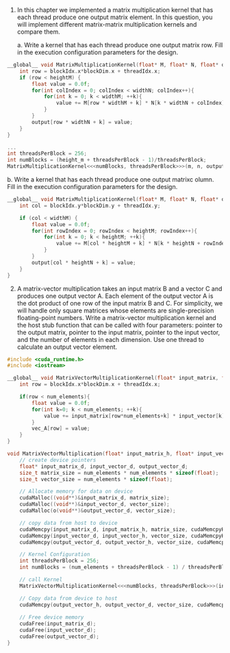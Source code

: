 1. In this chapter we implemented a matrix multiplication kernel that has each thread produce one output matrix element. In this question, you will implement different matrix-matrix multiplication kernels and compare them.

    a. Write a kernel that has each thread produce one output matrix row. Fill in the execution configuration parameters for the design.

```c
__global__ void MatrixMultiplicationKernel(float* M, float* N, float* output, int widthM, int widthN, int heightM) {
    int row = blockIdx.x*blockDim.x + threadIdx.x;
    if (row < heightM) {
        float value = 0.0f;
        for(int colIndex = 0; colIndex < widthN; colIndex++){
            for(int k = 0; k < widthM; ++k){
                value += M[row * widthM + k] * N[k * widthN + colIndex];
            }
        }
        output[row * widthN + k] = value;
    }
}

...
int threadsPerBlock = 256;
int numBlocks = (height_m + threadsPerBlock - 1)/threadsPerBlock;
MatrixMultiplicationKernel<<<numBlocks, threadsPerBlock>>>(m, n, output, width_m, width_n, height_m);
```

b. Write a kernel that has each thread produce one output matrixc olumn. Fill in the execution configuration parameters for the design.

```c
__global__ void MatrixMultiplicationKernel(float* M, float* N, float* output, int widthM, int heightN, int heightM) {
    int col = blockIdx.y*blockDim.y + threadIdx.y;

    if (col < widthM) {
        float value = 0.0f;
        for(int rowIndex = 0; rowIndex < heightM; rowIndex++){
            for(int k = 0; k < heightM; ++k){
                value += M[col * heightM + k] * N[k * heightN + rowIndex];
            }
        }
        output[col * heightN + k] = value;
    }
}
```

2. A matrix-vector multiplication takes an input matrix B and a vector C and produces one output vector A. Each element of the output vector A is the dot product of one row of the input matrix B and C. For simplicity, we will handle only square matrices whose elements are single-precision floating-point numbers. Write a matrix-vector multiplication kernel and the host stub function that can be called with four parameters: pointer to the output matrix, pointer to the input matrix, pointer to the input vector, and the number of elements in each dimension. Use one thread to calculate an output vector element.

```c
#include <cuda_runtime.h>
#include <iostream>

__global__ void MatrixVectorMultiplicationKernel(float* input_matrix, float* input_vector, float* vec_A, int num_elements){
    int row = blockIdx.x*blockDim.x + threadIdx.x;

    if(row < num_elements){
        float value = 0.0f;
        for(int k=0; k < num_elements; ++k){
            value += input_matrix[row*num_elements+k] * input_vector[k];
        }
        vec_A[row] = value;
    }
}

void MatrixVectorMultiplication(float* input_matrix_h, float* input_vector_h, float* output_vector_h, int num_elements){
    // create device pointers
    float* input_matrix_d, input_vector_d, output_vector_d;
    size_t matrix_size = num_elements * num_elements * sizeof(float);
    size_t vector_size = num_elements * sizeof(float);

    // Allocate memory for data on device
    cudaMalloc((void**)&input_matrix_d, matrix_size);
    cudaMalloc((void**)&input_vector_d, vector_size);
    cudaMalloc(o(void**)&output_vector_d, vector_size);

    // copy data from host to device
    cudaMemcpy(input_matrix_d, input_matrix_h, matrix_size, cudaMemcpyHostToDevice);
    cudaMemcpy(input_vector_d, input_vector_h, vector_size, cudaMemcpyHostToDevice);
    cudaMemcpy(output_vector_d, output_vector_h, vector_size, cudaMemcpyHostToDevice);

    // Kernel Configuration
    int threadsPerBlock = 256;
    int numBlocks = (num_elements + threadsPerBlock - 1) / threadsPerBlock;

    // call Kernel
    MatrixVectorMultiplicationKernel<<<numBlocks, threadsPerBlock>>>(input_matrix_d, input_vector_d, ooutput_vector_d, num_elements);

    // Copy data from device to host
    cudaMemcpy(output_vector_h, output_vector_d, vector_size, cudaMemcpyDeviceToHost);
    
    // Free device memory
    cudaFree(input_matrix_d);
    cudaFree(input_vector_d);
    cudaFree(output_vector_d);
}
```